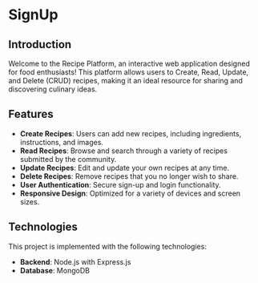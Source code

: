 # SignUp

## Introduction

Welcome to the Recipe Platform, an interactive web application designed for food enthusiasts! This platform allows users to Create, Read, Update, and Delete (CRUD) recipes, making it an ideal resource for sharing and discovering culinary ideas.

## Features

- **Create Recipes**: Users can add new recipes, including ingredients, instructions, and images.
- **Read Recipes**: Browse and search through a variety of recipes submitted by the community.
- **Update Recipes**: Edit and update your own recipes at any time.
- **Delete Recipes**: Remove recipes that you no longer wish to share.
- **User Authentication**: Secure sign-up and login functionality.
- **Responsive Design**: Optimized for a variety of devices and screen sizes.

## Technologies

This project is implemented with the following technologies:

- **Backend**: Node.js with Express.js
- **Database**: MongoDB 

